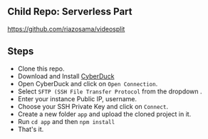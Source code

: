 
## Child Repo: Serverless Part

https://github.com/riazosama/videosplit

  

## Steps

- Clone this repo.
 - Download and Install [CyberDuck](https://cyberduck.io/download/)
 - Open CyberDuck and click on `Open Connection`.
 - Select `SFTP (SSH File Transfer Protocol` from the dropdown .
 - Enter your instance Public IP, username.
 - Choose your SSH Private Key and click on `Connect`.
 - Create a new folder `app` and upload the cloned project in it.
 - Run `cd app` and then `npm install`
 - That's it. 